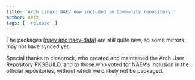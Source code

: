 ```yaml
---
title: 'Arch Linux: NAEV now included in Community repository.'
author: deiz
tags: [ 'release' ]
---
```


The packages ([naev and naev-data](https://archlinux.org/packages/?q=naev)) are still quite new, so some mirrors may not have synced yet.

Special thanks to cleanrock, who created and maintained the Arch User Repository PKGBUILD, and to those who voted for NAEV’s inclusion in the official repositories, without which we’d likely not be packaged.
